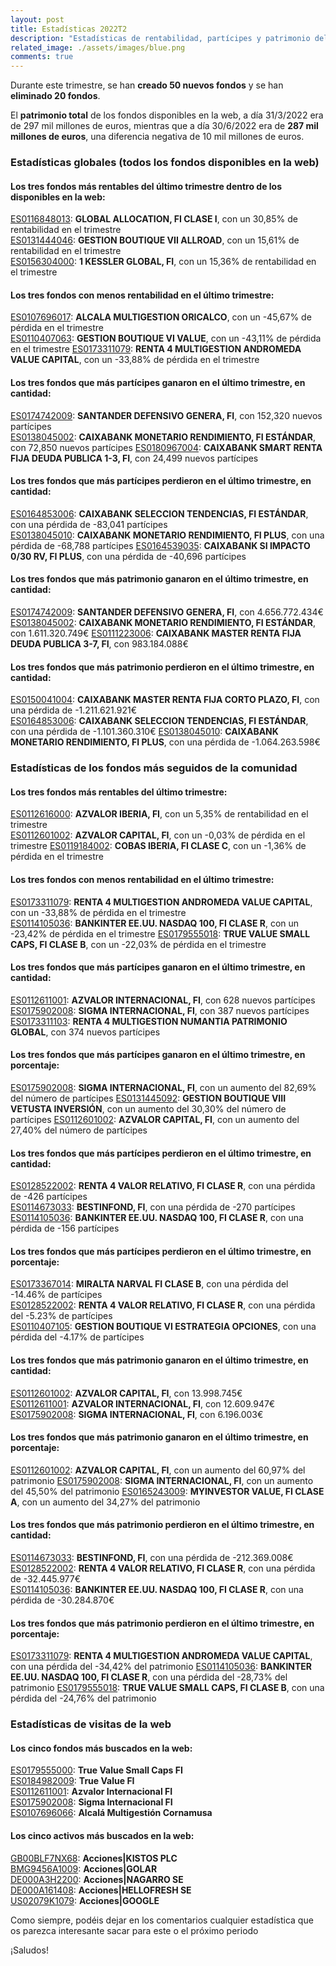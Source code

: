```yaml
---
layout: post
title: Estadísticas 2022T2
description: "Estadísticas de rentabilidad, partícipes y patrimonio del primer trimestre de 2022"
related_image: ./assets/images/blue.png
comments: true
---
```


Durante este trimestre, se han **creado 50 nuevos fondos** y se han **eliminado 20 fondos**.  
  
El **patrimonio total** de los fondos disponibles en la web, a día 31/3/2022 era de 297 mil millones de euros, mientras que a día 30/6/2022 era de **287 mil millones de euros**, una diferencia negativa de 10 mil millones de euros.  

### **Estadísticas globales** (todos los fondos disponibles en la web)  
  
#### Los tres **fondos más rentables** del último trimestre dentro de los disponibles en la web:

[ES0116848013](./fondos/ES0116848013.html): **GLOBAL ALLOCATION, FI CLASE I**, con un 30,85% de rentabilidad en el trimestre  
[ES0131444046](./fondos/ES0131444046.html): **GESTION BOUTIQUE VII ALLROAD**, con un 15,61% de rentabilidad en el trimestre  
[ES0156304000](./fondos/ES0156304000.html): **1 KESSLER GLOBAL, FI**, con un 15,36% de rentabilidad en el trimestre  

#### Los tres **fondos con menos rentabilidad** en el último trimestre:

[ES0107696017](./fondos/ES0107696017.html): **ALCALA MULTIGESTION ORICALCO**, con un -45,67% de pérdida en el trimestre  
[ES0110407063](./fondos/ES0110407063.html): **GESTION BOUTIQUE VI VALUE**, con un -43,11% de pérdida en el trimestre
[ES0173311079](./fondos/ES0173311079.html): **RENTA 4 MULTIGESTION ANDROMEDA VALUE CAPITAL**, con un -33,88% de pérdida en el trimestre  

#### Los tres **fondos que más partícipes ganaron** en el último trimestre, en cantidad:

[ES0174742009](./fondos/ES0174742009.html): **SANTANDER DEFENSIVO GENERA, FI**, con 152,320 nuevos partícipes  
[ES0138045002](./fondos/ES0138045002.html): **CAIXABANK MONETARIO RENDIMIENTO, FI ESTÁNDAR**, con 72,850 nuevos partícipes
[ES0180967004](./fondos/ES0180967004.html): **CAIXABANK SMART RENTA FIJA DEUDA PUBLICA 1-3, FI**, con 24,499 nuevos partícipes  

#### Los tres **fondos que más partícipes perdieron** en el último trimestre, en cantidad:

[ES0164853006](./fondos/ES0164853006.html): **CAIXABANK SELECCION TENDENCIAS, FI ESTÁNDAR**, con una pérdida de -83,041 partícipes  
[ES0138045010](./fondos/ES0138045010.html): **CAIXABANK MONETARIO RENDIMIENTO, FI PLUS**, con una pérdida de -68,788 partícipes
[ES0164539035](./fondos/ES0164539035.html): **CAIXABANK SI IMPACTO 0/30 RV, FI PLUS**, con una pérdida de -40,696 partícipes  

#### Los tres **fondos que más patrimonio ganaron** en el último trimestre, en cantidad:

[ES0174742009](./fondos/ES0174742009.html): **SANTANDER DEFENSIVO GENERA, FI**, con 4.656.772.434€  
[ES0138045002](./fondos/ES0138045002.html): **CAIXABANK MONETARIO RENDIMIENTO, FI ESTÁNDAR**, con 1.611.320.749€
[ES0111223006](./fondos/ES0111223006.html): **CAIXABANK MASTER RENTA FIJA DEUDA PUBLICA 3-7, FI**, con 983.184.088€

#### Los tres **fondos que más patrimonio perdieron** en el último trimestre, en cantidad:

[ES0150041004](./fondos/ES0150041004.html): **CAIXABANK MASTER RENTA FIJA CORTO PLAZO, FI**, con una pérdida de -1.211.621.921€  
[ES0164853006](./fondos/ES0164853006.html): **CAIXABANK SELECCION TENDENCIAS, FI ESTÁNDAR**, con una pérdida de -1.101.360.310€
[ES0138045010](./fondos/ES0138045010.html): **CAIXABANK MONETARIO RENDIMIENTO, FI PLUS**, con una pérdida de -1.064.263.598€        

### **Estadísticas de los fondos más seguidos de la comunidad**  
  
#### Los tres **fondos más rentables** del último trimestre:

[ES0112616000](./fondos/ES0112616000.html): **AZVALOR IBERIA, FI**, con un 5,35% de rentabilidad en el trimestre  
[ES0112601002](./fondos/ES0112601002.html): **AZVALOR CAPITAL, FI**, con un -0,03% de pérdida en el trimestre
[ES0119184002](./fondos/ES0119184002.html): **COBAS IBERIA, FI CLASE C**, con un -1,36% de pérdida en el trimestre  

#### Los tres **fondos con menos rentabilidad** en el último trimestre:

[ES0173311079](./fondos/ES0173311079.html): **RENTA 4 MULTIGESTION ANDROMEDA VALUE CAPITAL**, con un -33,88% de pérdida en el trimestre  
[ES0114105036](./fondos/ES0114105036.html): **BANKINTER EE.UU. NASDAQ 100, FI CLASE R**, con un -23,42% de pérdida en el trimestre
[ES0179555018](./fondos/ES0179555018.html): **TRUE VALUE SMALL CAPS, FI CLASE B**, con un -22,03% de pérdida en el trimestre  

#### Los tres **fondos que más partícipes ganaron** en el último trimestre, en **cantidad**:

[ES0112611001](./fondos/ES0112611001.html): **AZVALOR INTERNACIONAL, FI**, con 628 nuevos partícipes  
[ES0175902008](./fondos/ES0175902008.html): **SIGMA INTERNACIONAL, FI**, con 387 nuevos partícipes
[ES0173311103](./fondos/ES0173311103.html): **RENTA 4 MULTIGESTION NUMANTIA PATRIMONIO GLOBAL**, con 374 nuevos partícipes  

#### Los tres **fondos que más partícipes ganaron** en el último trimestre, en **porcentaje**:

[ES0175902008](./fondos/ES0175902008.html): **SIGMA INTERNACIONAL, FI**, con un aumento del 82,69% del número de partícipes
[ES0131445092](./fondos/ES0131445092.html): **GESTION BOUTIQUE VIII VETUSTA INVERSIÓN**, con un aumento del 30,30% del número de partícipes
[ES0112601002](./fondos/ES0112601002.html): **AZVALOR CAPITAL, FI**, con un aumento del 27,40% del número de partícipes

#### Los tres **fondos que más partícipes perdieron** en el último trimestre, en **cantidad**:

[ES0128522002](./fondos/ES0128522002.html): **RENTA 4 VALOR RELATIVO, FI CLASE R**, con una pérdida de -426 partícipes  
[ES0114673033](./fondos/ES0114673033.html): **BESTINFOND, FI**, con una pérdida de -270 partícipes  
[ES0114105036](./fondos/ES0114105036.html): **BANKINTER EE.UU. NASDAQ 100, FI CLASE R**, con una pérdida de -156 partícipes  

#### Los tres **fondos que más partícipes perdieron** en el último trimestre, en **porcentaje**:

[ES0173367014](./fondos/ES0173367014.html): **MIRALTA NARVAL FI CLASE B**, con una pérdida del -14.46% de partícipes  
[ES0128522002](./fondos/ES0128522002.html): **RENTA 4 VALOR RELATIVO, FI CLASE R**, con una pérdida del -5.23% de partícipes  
[ES0110407105](./fondos/ES0110407105.html): **GESTION BOUTIQUE VI ESTRATEGIA OPCIONES**, con una pérdida del -4.17% de partícipes  

#### Los tres **fondos que más patrimonio ganaron** en el último trimestre, en **cantidad**:

[ES0112601002](./fondos/ES0112601002.html): **AZVALOR CAPITAL, FI**, con 13.998.745€  
[ES0112611001](./fondos/ES0112611001.html): **AZVALOR INTERNACIONAL, FI**, con 12.609.947€
[ES0175902008](./fondos/ES0175902008.html): **SIGMA INTERNACIONAL, FI**, con 6.196.003€

#### Los tres **fondos que más patrimonio ganaron** en el último trimestre, en **porcentaje**:

[ES0112601002](./fondos/ES0112601002.html): **AZVALOR CAPITAL, FI**, con un aumento del 60,97% del patrimonio 
[ES0175902008](./fondos/ES0175902008.html): **SIGMA INTERNACIONAL, FI**, con un aumento del 45,50% del patrimonio 
[ES0165243009](./fondos/ES0165243009.html): **MYINVESTOR VALUE, FI CLASE A**, con un aumento del 34,27% del patrimonio 

#### Los tres **fondos que más patrimonio perdieron** en el último trimestre, en **cantidad**:

[ES0114673033](./fondos/ES0114673033.html): **BESTINFOND, FI**, con una pérdida de -212.369.008€  
[ES0128522002](./fondos/ES0128522002.html): **RENTA 4 VALOR RELATIVO, FI CLASE R**, con una pérdida de -32.445.977€        
[ES0114105036](./fondos/ES0114105036.html): **BANKINTER EE.UU. NASDAQ 100, FI CLASE R**, con una pérdida de -30.284.870€        


#### Los tres **fondos que más patrimonio perdieron** en el último trimestre, en **porcentaje**:

[ES0173311079](./fondos/ES0173311079.html): **RENTA 4 MULTIGESTION ANDROMEDA VALUE CAPITAL**, con una pérdida del -34,42% del patrimonio 
[ES0114105036](./fondos/ES0114105036.html): **BANKINTER EE.UU. NASDAQ 100, FI CLASE R**, con una pérdida del -28,73% del patrimonio 
[ES0179555018](./fondos/ES0179555018.html): **TRUE VALUE SMALL CAPS, FI CLASE B**, con una pérdida del -24,76% del patrimonio 

### **Estadísticas de visitas de la web**

#### Los cinco **fondos más buscados** en la web:

[ES0179555000](./fondos/ES0179555000.html): **True Value Small Caps FI**  
[ES0184982009](./fondos/ES0184982009.html): **True Value FI**  
[ES0112611001](./fondos/ES0112611001.html): **Azvalor Internacional FI**  
[ES0175902008](./fondos/ES0175902008.html): **Sigma Internacional FI**  
[ES0107696066](./fondos/ES0107696066.html): **Alcalá Multigestión Cornamusa**  

#### Los cinco **activos más buscados** en la web:

[GB00BLF7NX68](./activos/GB00BLF7NX68.html): **Acciones\|KISTOS PLC**  
[BMG9456A1009](./activos/BMG9456A1009.html): **Acciones\|GOLAR**  
[DE000A3H2200](./activos/DE000A3H2200.html): **Acciones\|NAGARRO SE**  
[DE000A161408](./activos/DE000A161408.html): **Acciones\|HELLOFRESH SE**  
[US02079K1079](./activos/US02079K1079.html): **Acciones\|GOOGLE**  

Como siempre, podéis dejar en los comentarios cualquier estadística que os parezca interesante sacar para este o el próximo periodo

¡Saludos!